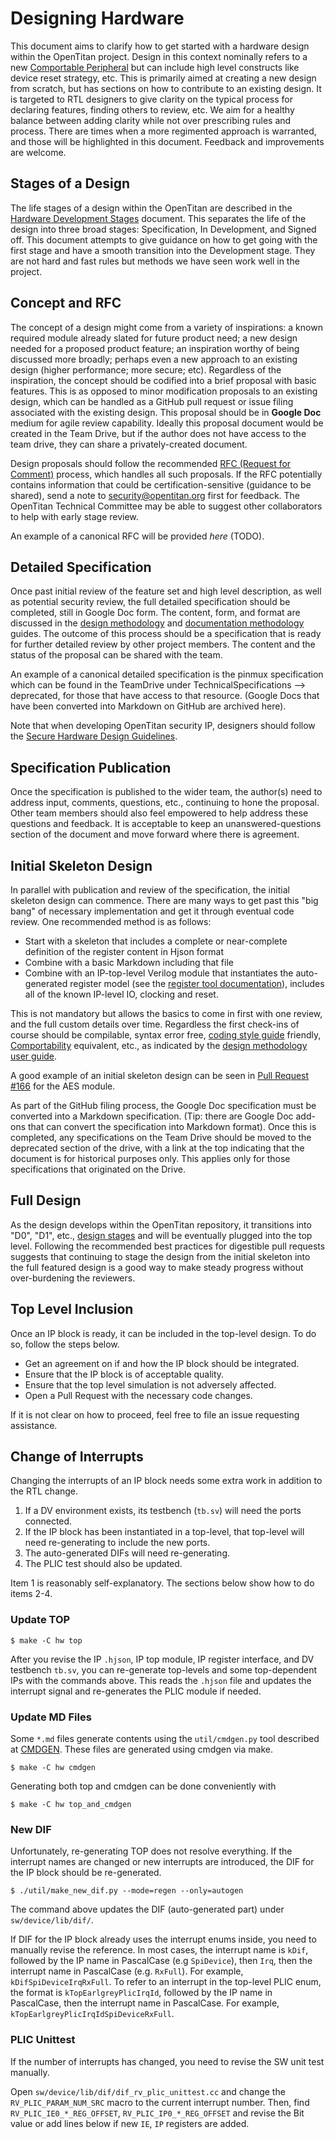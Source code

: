 # Designing Hardware

This document aims to clarify how to get started with a hardware design within the OpenTitan project.
Design in this context nominally refers to a new [Comportable Peripheral](./comportability/README.md) but can include high level constructs like device reset strategy, etc.
This is primarily aimed at creating a new design from scratch, but has sections on how to contribute to an existing design.
It is targeted to RTL designers to give clarity on the typical process for declaring features, finding others to review, etc.
We aim for a healthy balance between adding clarity while not over prescribing rules and process.
There are times when a more regimented approach is warranted, and those will be highlighted in this document.
Feedback and improvements are welcome.


## Stages of a Design

The life stages of a design within the OpenTitan are described in the [Hardware Development Stages](../../project_governance/development_stages.md) document.
This separates the life of the design into three broad stages: Specification, In Development, and Signed off.
This document attempts to give guidance on how to get going with the first stage and have a smooth transition into the Development stage.
They are not hard and fast rules but methods we have seen work well in the project.


## Concept and RFC

The concept of a design might come from a variety of inspirations: a known required module already slated for future product need; a new design needed for a proposed product feature; an inspiration worthy of being discussed more broadly; perhaps even a new approach to an existing design (higher performance; more secure; etc).
Regardless of the inspiration, the concept should be codified into a brief proposal with basic features.
This is as opposed to minor modification proposals to an existing design, which can be handled as a GitHub pull request or issue filing associated with the existing design.
This proposal should be in **Google Doc** medium for agile review capability.
Ideally this proposal document would be created in the Team Drive, but if the author does not have access to the team drive, they can share a privately-created document.

Design proposals should follow the recommended [RFC (Request for Comment)](../../project_governance/rfc_process.md) process, which handles all such proposals.
If the RFC potentially contains information that could be certification-sensitive (guidance to be shared), send a note to security@opentitan.org first for feedback.
The OpenTitan Technical Committee may be able to suggest other collaborators to help with early stage review.

An example of a canonical RFC will be provided *here* (TODO).


## Detailed Specification

Once past initial review of the feature set and high level description, as well as potential security review, the full detailed specification should be completed, still in Google Doc form.
The content, form, and format are discussed in the [design methodology](./methodology.md) and [documentation methodology](../style_guides/markdown_usage_style.md) guides.
The outcome of this process should be a specification that is ready for further detailed review by other project members.
The content and the status of the proposal can be shared with the team.

An example of a canonical detailed specification is the pinmux specification which can be found in the TeamDrive under TechnicalSpecifications --> deprecated, for those that have access to that resource.
(Google Docs that have been converted into Markdown on GitHub are archived here).

Note that when developing OpenTitan security IP, designers should follow the [Secure Hardware Design Guidelines](../../security/implementation_guidelines/hardware/README.md).

## Specification Publication

Once the specification is published to the wider team, the author(s) need to address input, comments, questions, etc., continuing to hone the proposal.
Other team members should also feel empowered to help address these questions and feedback.
It is acceptable to keep an unanswered-questions section of the document and move forward where there is agreement.


## Initial Skeleton Design

In parallel with publication and review of the specification, the initial skeleton design can commence.
There are many ways to get past this "big bang" of necessary implementation and get it through eventual code review.
One recommended method is as follows:
* Start with a skeleton that includes a complete or near-complete definition of the register content in Hjson format
* Combine with a basic Markdown including that file
* Combine with an IP-top-level Verilog module that instantiates the auto-generated register model (see the [register tool documentation](../../../util/reggen/README.md)), includes all of the known IP-level IO, clocking and reset.

This is not mandatory but allows the basics to come in first with one review, and the full custom details over time.
Regardless the first check-ins of course should be compilable, syntax error free,
[coding style guide](https://github.com/lowRISC/style-guides/blob/master/VerilogCodingStyle.md)
friendly, [Comportability](./comportability/README.md) equivalent, etc., as indicated by the [design methodology user guide](./methodology.md).

A good example of an initial skeleton design can be seen in [Pull Request #166](https://github.com/lowRISC/opentitan/pull/166) for the AES module.

As part of the GitHub filing process, the Google Doc specification must be converted into a Markdown specification.
(Tip: there are Google Doc add-ons that can convert the specification into Markdown format).
Once this is completed, any specifications on the Team Drive should be moved to the deprecated section of the drive, with a link at the top indicating that the document is for historical purposes only.
This applies only for those specifications that originated on the Drive.


## Full Design

As the design develops within the OpenTitan repository, it transitions into "D0", "D1", etc., [design stages](../../project_governance/development_stages.md) and will be eventually plugged into the top level.
Following the recommended best practices for digestible pull requests suggests that continuing to stage the design from the initial skeleton into the full featured design is a good way to make steady progress without over-burdening the reviewers.

## Top Level Inclusion

Once an IP block is ready, it can be included in the top-level design.
To do so, follow the steps below.

* Get an agreement on if and how the IP block should be integrated.
* Ensure that the IP block is of acceptable quality.
* Ensure that the top level simulation is not adversely affected.
* Open a Pull Request with the necessary code changes.

If it is not clear on how to proceed, feel free to file an issue requesting assistance.

## Change of Interrupts

Changing the interrupts of an IP block needs some extra work in addition to the RTL change.
1. If a DV environment exists, its testbench (`tb.sv`) will need the ports connected.
1. If the IP block has been instantiated in a top-level, that top-level will need re-generating to include the new ports.
1. The auto-generated DIFs will need re-generating.
1. The PLIC test should also be updated.

Item 1 is reasonably self-explanatory.
The sections below show how to do items 2-4.

### Update TOP

```console
$ make -C hw top
```

After you revise the IP `.hjson`, IP top module, IP register interface, and DV testbench `tb.sv`, you can re-generate top-levels and some top-dependent IPs with the commands above.
This reads the `.hjson` file and updates the interrupt signal and re-generates the PLIC module if needed.

### Update MD Files

Some `*.md` files generate contents using the `util/cmdgen.py` tool described at [CMDGEN](../doc/README.md##cmdgen).
These files are generated using cmdgen via make.

```console
$ make -C hw cmdgen
```

Generating both top and cmdgen can be done conveniently with

```console
$ make -C hw top_and_cmdgen
```

### New DIF

Unfortunately, re-generating TOP does not resolve everything.
If the interrupt names are changed or new interrupts are introduced, the DIF for the IP block should be re-generated.

```console
$ ./util/make_new_dif.py --mode=regen --only=autogen
```

The command above updates the DIF (auto-generated part) under `sw/device/lib/dif/`.

If DIF for the IP block already uses the interrupt enums inside, you need to manually revise the reference.
In most cases, the interrupt name is `kDif`, followed by the IP name in PascalCase (e.g `SpiDevice`), then `Irq`, then the interrupt name in PascalCase (e.g. `RxFull`).
For example, `kDifSpiDeviceIrqRxFull`.
To refer to an interrupt in the top-level PLIC enum, the format is `kTopEarlgreyPlicIrqId`, followed by the IP name in PascalCase, then the interrupt name in PascalCase.
For example, `kTopEarlgreyPlicIrqIdSpiDeviceRxFull`.

### PLIC Unittest

If the number of interrupts has changed, you need to revise the SW unit test manually.

Open `sw/device/lib/dif/dif_rv_plic_unittest.cc` and change the `RV_PLIC_PARAM_NUM_SRC` macro to the current interrupt number.
Then, find `RV_PLIC_IE0_*_REG_OFFSET`, `RV_PLIC_IP0_*_REG_OFFSET` and revise the Bit value or add lines below if new `IE`, `IP` registers are added.
